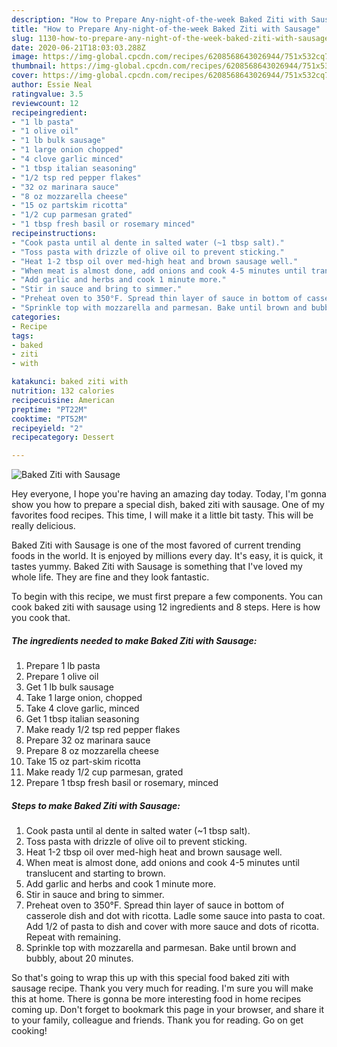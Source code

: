 ```yaml
---
description: "How to Prepare Any-night-of-the-week Baked Ziti with Sausage"
title: "How to Prepare Any-night-of-the-week Baked Ziti with Sausage"
slug: 1130-how-to-prepare-any-night-of-the-week-baked-ziti-with-sausage
date: 2020-06-21T18:03:03.288Z
image: https://img-global.cpcdn.com/recipes/6208568643026944/751x532cq70/baked-ziti-with-sausage-recipe-main-photo.jpg
thumbnail: https://img-global.cpcdn.com/recipes/6208568643026944/751x532cq70/baked-ziti-with-sausage-recipe-main-photo.jpg
cover: https://img-global.cpcdn.com/recipes/6208568643026944/751x532cq70/baked-ziti-with-sausage-recipe-main-photo.jpg
author: Essie Neal
ratingvalue: 3.5
reviewcount: 12
recipeingredient:
- "1 lb pasta"
- "1 olive oil"
- "1 lb bulk sausage"
- "1 large onion chopped"
- "4 clove garlic minced"
- "1 tbsp italian seasoning"
- "1/2 tsp red pepper flakes"
- "32 oz marinara sauce"
- "8 oz mozzarella cheese"
- "15 oz partskim ricotta"
- "1/2 cup parmesan grated"
- "1 tbsp fresh basil or rosemary minced"
recipeinstructions:
- "Cook pasta until al dente in salted water (~1 tbsp salt)."
- "Toss pasta with drizzle of olive oil to prevent sticking."
- "Heat 1-2 tbsp oil over med-high heat and brown sausage well."
- "When meat is almost done, add onions and cook 4-5 minutes until translucent and starting to brown."
- "Add garlic and herbs and cook 1 minute more."
- "Stir in sauce and bring to simmer."
- "Preheat oven to 350°F. Spread thin layer of sauce in bottom of casserole dish and dot with ricotta. Ladle some sauce into pasta to coat. Add 1/2 of pasta to dish and cover with more sauce and dots of ricotta. Repeat with remaining."
- "Sprinkle top with mozzarella and parmesan. Bake until brown and bubbly, about 20 minutes."
categories:
- Recipe
tags:
- baked
- ziti
- with

katakunci: baked ziti with 
nutrition: 132 calories
recipecuisine: American
preptime: "PT22M"
cooktime: "PT52M"
recipeyield: "2"
recipecategory: Dessert

---
```



![Baked Ziti with Sausage](https://img-global.cpcdn.com/recipes/6208568643026944/751x532cq70/baked-ziti-with-sausage-recipe-main-photo.jpg)

Hey everyone, I hope you're having an amazing day today. Today, I'm gonna show you how to prepare a special dish, baked ziti with sausage. One of my favorites food recipes. This time, I will make it a little bit tasty. This will be really delicious.

Baked Ziti with Sausage is one of the most favored of current trending foods in the world. It is enjoyed by millions every day. It's easy, it is quick, it tastes yummy. Baked Ziti with Sausage is something that I've loved my whole life. They are fine and they look fantastic.




To begin with this recipe, we must first prepare a few components. You can cook baked ziti with sausage using 12 ingredients and 8 steps. Here is how you cook that.

<!--inarticleads1-->

##### The ingredients needed to make Baked Ziti with Sausage:

1. Prepare 1 lb pasta
1. Prepare 1 olive oil
1. Get 1 lb bulk sausage
1. Take 1 large onion, chopped
1. Take 4 clove garlic, minced
1. Get 1 tbsp italian seasoning
1. Make ready 1/2 tsp red pepper flakes
1. Prepare 32 oz marinara sauce
1. Prepare 8 oz mozzarella cheese
1. Take 15 oz part-skim ricotta
1. Make ready 1/2 cup parmesan, grated
1. Prepare 1 tbsp fresh basil or rosemary, minced




<!--inarticleads2-->

##### Steps to make Baked Ziti with Sausage:

1. Cook pasta until al dente in salted water (~1 tbsp salt).
1. Toss pasta with drizzle of olive oil to prevent sticking.
1. Heat 1-2 tbsp oil over med-high heat and brown sausage well.
1. When meat is almost done, add onions and cook 4-5 minutes until translucent and starting to brown.
1. Add garlic and herbs and cook 1 minute more.
1. Stir in sauce and bring to simmer.
1. Preheat oven to 350°F. Spread thin layer of sauce in bottom of casserole dish and dot with ricotta. Ladle some sauce into pasta to coat. Add 1/2 of pasta to dish and cover with more sauce and dots of ricotta. Repeat with remaining.
1. Sprinkle top with mozzarella and parmesan. Bake until brown and bubbly, about 20 minutes.




So that's going to wrap this up with this special food baked ziti with sausage recipe. Thank you very much for reading. I'm sure you will make this at home. There is gonna be more interesting food in home recipes coming up. Don't forget to bookmark this page in your browser, and share it to your family, colleague and friends. Thank you for reading. Go on get cooking!
